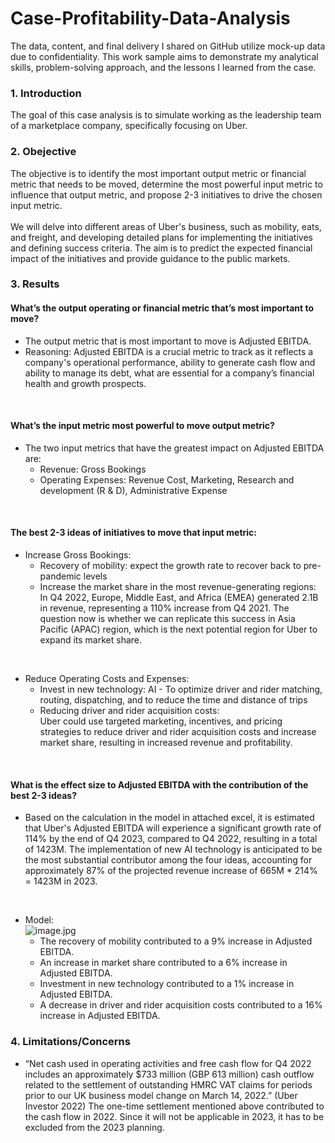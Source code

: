 # Case-Profitability-Data-Analysis
The data, content, and final delivery I shared on GitHub utilize mock-up data due to confidentiality. This work sample aims to demonstrate my analytical skills, problem-solving approach, and the lessons I learned from the case. 
<br />
### 1. Introduction
The goal of this case analysis is to simulate working as the leadership team of a marketplace company, specifically focusing on Uber. 
<br />
### 2. Obejective
The objective is to identify the most important output metric or financial metric that needs to be moved, determine the most powerful input metric to influence that output metric, and propose 2-3 initiatives to drive the chosen input metric.<br />
<br />
We will delve into different areas of Uber's business, such as mobility, eats, and freight, and developing detailed plans for implementing the initiatives and defining success criteria. The aim is to predict the expected financial impact of the initiatives and provide guidance to the public markets.
<br />
### 3. Results
#### What’s the output operating or financial metric that’s most important to move?
* The output metric that is most important to move is Adjusted EBITDA. <br />
* Reasoning: Adjusted EBITDA is a crucial metric to track as it reflects a company's operational performance, ability to generate cash flow and ability to manage its debt, what are essential for a company’s financial health and growth prospects.<br />
<br />

#### What’s the input metric most powerful to move output metric?
* The two input metrics that have the greatest impact on Adjusted EBITDA are:<br />
  * Revenue: Gross Bookings<br />
  * Operating Expenses: Revenue Cost, Marketing, Research and development (R & D), Administrative Expense<br />
<br />

#### The best 2-3 ideas of initiatives to move that input metric:
* Increase Gross Bookings: <br />
  * Recovery of mobility: expect the growth rate to recover back to pre-pandemic levels<br />
  * Increase the market share in the most revenue-generating regions: <br />In Q4 2022, Europe, Middle East, and Africa (EMEA) generated 2.1B in revenue, representing a 110% increase from Q4 2021. The question now is whether we can replicate this success in Asia Pacific (APAC) region, which is the next potential region for Uber to expand its market share.<br />
<br />

* Reduce Operating Costs and Expenses: <br />
  * Invest in new technology: AI - To optimize driver and rider matching, routing, dispatching, and to reduce the time and distance of trips <br />
  * Reducing driver and rider acquisition costs: <br />
Uber could use targeted marketing, incentives, and pricing strategies to reduce driver and rider acquisition costs and increase market share, resulting in increased revenue and profitability.<br />
<br />

#### What is the effect size to Adjusted EBITDA with the contribution of the best 2-3 ideas?
* Based on the calculation in the model in attached excel, it is estimated that Uber's Adjusted EBITDA will experience a significant growth rate of 114% by the end of Q4 2023, compared to Q4 2022, resulting in a total of 1423M. The implementation of new AI technology is anticipated to be the most substantial contributor among the four ideas, accounting for approximately 87% of the projected revenue increase of 665M * 214% = 1423M in 2023.<br />
<br />

* Model:<br />
![image.jpg](https://github.com/christychen65/Project-Sales-Funiture-Store-Dashboard/assets/132826012/3840c3c0-178b-4f62-a2b0-e4c7ff03d6a1)<br />
  * The recovery of mobility contributed to a 9% increase in Adjusted EBITDA. <br />
  * An increase in market share contributed to a 6% increase in Adjusted EBITDA. <br />
  * Investment in new technology contributed to a 1% increase in Adjusted EBITDA. <br />
  * A decrease in driver and rider acquisition costs contributed to a 16% increase in Adjusted EBITDA.<br />

### 4. Limitations/Concerns
* “Net cash used in operating activities and free cash flow for Q4 2022 includes an approximately $733 million (GBP 613 million) cash outflow related to the settlement of outstanding HMRC VAT claims for periods prior to our UK business model change on March 14, 2022.” (Uber Investor 2022)
The one-time settlement mentioned above contributed to the cash flow in 2022. Since it will not be applicable in 2023, it has to be excluded from the 2023 planning.

